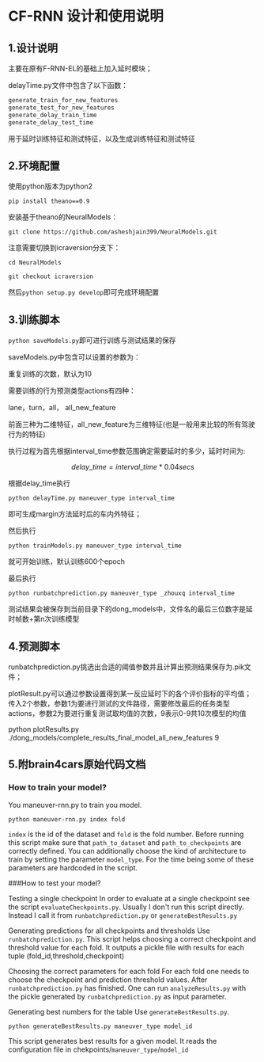 # CF-RNN 设计和使用说明

## 1.设计说明

主要在原有F-RNN-EL的基础上加入延时模块；

delayTime.py文件中包含了以下函数：

```python
generate_train_for_new_features
generate_test_for_new_features
generate_delay_train_time
generate_delay_test_time
```

用于延时训练特征和测试特征，以及生成训练特征和测试特征


## 2.环境配置

使用python版本为python2

```pip install theano==0.9```

安装基于theano的NeuralModels：

```git clone https://github.com/asheshjain399/NeuralModels.git```

注意需要切换到icraversion分支下：

```cd NeuralModels```

```git checkout icraversion```

然后```python setup.py develop```即可完成环境配置

## 3.训练脚本

```python saveModels.py```即可进行训练与测试结果的保存

saveModels.py中包含可以设置的参数为：

重复训练的次数，默认为10

需要训练的行为预测类型actions有四种：

lane，turn，all， all_new_feature

前面三种为二维特征，all_new_feature为三维特征(也是一般用来比较的所有驾驶行为的特征)

执行过程为首先根据interval_time参数范围确定需要延时的多少，延时时间为:

$$delay\_time = interval\_time * 0.04 secs$$

根据delay_time执行

```python delayTime.py maneuver_type interval_time```

即可生成margin方法延时后的车内外特征；

然后执行

```python trainModels.py maneuver_type interval_time```

就可开始训练，默认训练600个epoch

最后执行

```python runbatchprediction.py maneuver_type _zhouxq interval_time```

测试结果会被保存到当前目录下的dong_models中，文件名的最后三位数字是延时帧数+第n次训练模型

## 4.预测脚本

runbatchprediction.py挑选出合适的阈值参数并且计算出预测结果保存为.pik文件；

plotResult.py可以通过参数设置得到某一反应延时下的各个评价指标的平均值；
传入2个参数，参数1为要进行测试的文件路径，需要修改最后的任务类型actions，参数2为要进行重复测试取均值的次数，9表示0-9共10次模型的均值

python plotResults.py  ./dong_models/complete_results_final_model_all_new_features 9

## 5.附brain4cars原始代码文档

### How to train your model?

You maneuver-rnn.py to train you model.

```
python maneuver-rnn.py index fold
```

`index` is the id of the dataset and `fold` is the fold number. Before running this script make sure that `path_to_dataset` and `path_to_checkpoints` are correctly defined. You can additionally choose the kind of architecture to train by setting the parameter `model_type`. For the time being some of these parameters are hardcoded in the script.

###How to test your model?

Testing a single checkpoint In order to evaluate at a single checkpoint see the script `evaluateCheckpoints.py`. Usually I don't run this script directly. Instead I call it from `runbatchprediction.py` or `generateBestResults.py`

Generating predictions for all checkpoints and thresholds Use `runbatchprediction.py`. This script helps choosing a correct checkpoint and threshold value for each fold. It outputs a pickle file with results for each tuple (fold_id,threshold,checkpoint)

Choosing the correct parameters for each fold For each fold one needs to choose the checkpoint and prediction threshold values. After `runbatchprediction.py` has finished. One can run `analyzeResults.py` with the pickle generated by `runbatchprediction.py` as input parameter.

Generating best numbers for the table Use `generateBestResults.py`.

```
python generateBestResults.py maneuver_type model_id
```

This script generates best results for a given model. It reads the configuration file in chekpoints/`maneuver_type`/`model_id`